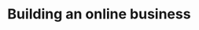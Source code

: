 ---
_db_id: 360
content_type: topic
nqf: ncit
ready: false
tags: []
title: Building an online business
unit_standards:
- 115385
---